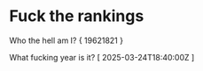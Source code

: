 # Fuck the rankings

Who the hell am I?
{ 19621821 }

What fucking year is it?
[ 2025-03-24T18:40:00Z ]
